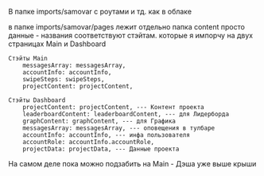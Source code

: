В папке imports/samovar с роутами и тд. как в облаке

в папке imports/samovar/pages лежит отдельно папка content просто данные - названия соответствуют стэйтам. которые я импорчу на двух страницах Main и Dashboard 
```
Стэйты Main
    messagesArray: messagesArray,
    accountInfo: accountInfo,
    swipeSteps: swipeSteps,
    projectContent: projectContent,
    
Стэйты Dashboard
    projectContent: projectContent, --- Контент проекта
    leaderboardContent: leaderboardContent, --- для Лидерборда
    graphContent: graphContent, --- для Графика
    messagesArray: messagesArray, --- оповещения в тулбаре
    accountInfo: accountInfo, --- инфа пользователя
    accountRole: accountInfo.accountRole,  
    projectData: projectData, --- Данные проекта
```


На самом деле пока можно подзабить на Main - Дэша уже выше крыши
    
    
